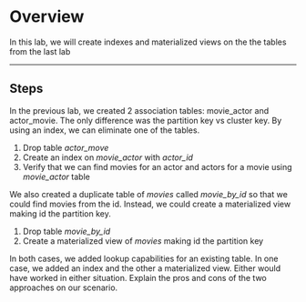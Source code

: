 # Overview
In this lab, we will create indexes and materialized views on the the tables from the last lab

---

## Steps

In the previous lab, we created 2 association tables: movie_actor and actor_movie.  The only difference was the partition key vs cluster key.  By using an index, we can eliminate one of the tables.

1. Drop table *actor_move*
2. Create an index on *movie_actor* with *actor_id*
3. Verify that we can find movies for an actor and actors for a movie using *movie_actor* table

We also created a duplicate table of *movies* called *movie_by_id* so that we could find movies from the id.  Instead, we could create a materialized view making id the partition key.

1. Drop table *movie_by_id*
2. Create a materialized view of *movies* making id the partition key

In both cases, we added lookup capabilities for an existing table.  In one case, we added an index and the other a materialized view.  Either would have worked in either situation.  Explain the pros and cons of the two approaches on our scenario.

